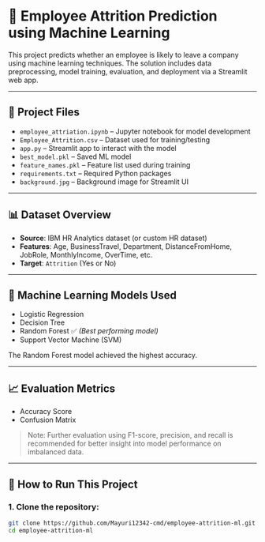 # 🧠 Employee Attrition Prediction using Machine Learning

This project predicts whether an employee is likely to leave a company using machine learning techniques. The solution includes data preprocessing, model training, evaluation, and deployment via a Streamlit web app.

---

## 📂 Project Files

- `employee_attriation.ipynb` – Jupyter notebook for model development
- `Employee_Attrition.csv` – Dataset used for training/testing
- `app.py` – Streamlit app to interact with the model
- `best_model.pkl` – Saved ML model
- `feature_names.pkl` – Feature list used during training
- `requirements.txt` – Required Python packages
- `background.jpg` – Background image for Streamlit UI

---

## 📊 Dataset Overview

- **Source**: IBM HR Analytics dataset (or custom HR dataset)
- **Features**: Age, BusinessTravel, Department, DistanceFromHome, JobRole, MonthlyIncome, OverTime, etc.
- **Target**: `Attrition` (Yes or No)

---

## 🤖 Machine Learning Models Used

- Logistic Regression
- Decision Tree
- Random Forest ✅ *(Best performing model)*
- Support Vector Machine (SVM)

The Random Forest model achieved the highest accuracy.

---

## 📈 Evaluation Metrics

- Accuracy Score
- Confusion Matrix

> Note: Further evaluation using F1-score, precision, and recall is recommended for better insight into model performance on imbalanced data.

---

## 🚀 How to Run This Project

### 1. Clone the repository:
```bash
git clone https://github.com/Mayuri12342-cmd/employee-attrition-ml.git
cd employee-attrition-ml
